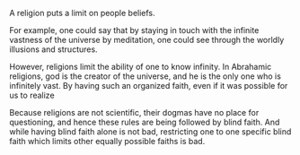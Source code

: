 A religion puts a limit on people beliefs.

For example, one could say that by staying in touch with the infinite vastness of the universe by meditation, one could see through the worldly illusions and structures.

However, religions limit the ability of one to know infinity. In Abrahamic religions, god is the creator of the universe, and he is the only one who is infinitely vast. By having such an organized faith, even if it was possible for us to realize

Because religions are not scientific, their dogmas have no place for questioning, and hence these rules are being followed by blind faith. And while having blind faith alone is not bad, restricting one to one specific blind faith which limits other equally possible faiths is bad.